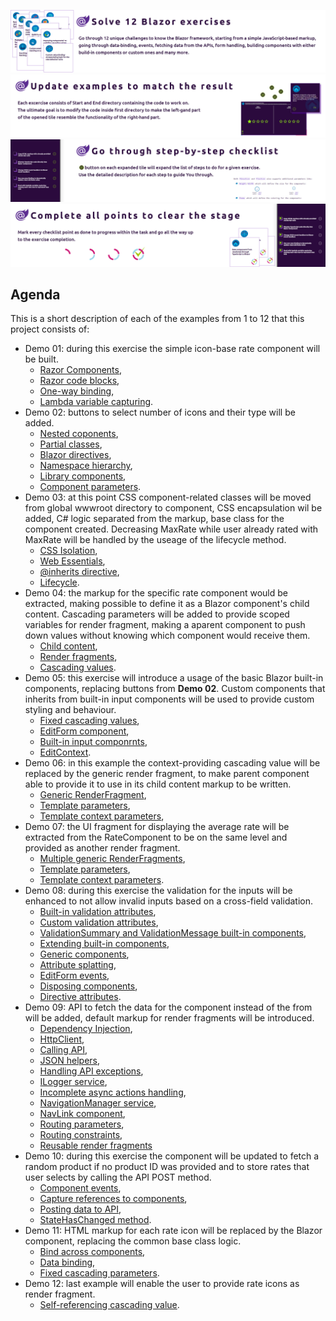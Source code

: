 ![](https://github.com/PWrGitHub194238/Capgemini.NET/blob/master/Blazor/Overview/README/1.png)
![](https://github.com/PWrGitHub194238/Capgemini.NET/blob/master/Blazor/Overview/README/2.png)
![](https://github.com/PWrGitHub194238/Capgemini.NET/blob/master/Blazor/Overview/README/3.png)
![](https://github.com/PWrGitHub194238/Capgemini.NET/blob/master/Blazor/Overview/README/4.png)

## Agenda

This is a short description of each of the examples from 1 to 12 that this project consists of:

- Demo 01: during this exercise the simple icon-base rate component will be built.
  - [Razor Components](https://docs.microsoft.com/en-us/aspnet/core/blazor/components/?view=aspnetcore-5.0),
  - [Razor code blocks](https://docs.microsoft.com/en-us/aspnet/core/mvc/views/razor?view=aspnetcore-5.0#no-locrazor-mark-blocks),
  - [One-way binding](https://blazor-university.com/components/one-way-binding/),
  - [Lambda variable capturing](https://docs.microsoft.com/en-us/dotnet/csharp/language-reference/operators/lambda-expressions#capture-of-outer-variables-and-variable-scope-in-lambda-expressions).
- Demo 02: buttons to select number of icons and their type will be added.
  - [Nested coponents](https://docs.microsoft.com/en-us/aspnet/core/blazor/components/?view=aspnetcore-5.0#use-components),
  - [Partial classes](https://docs.microsoft.com/en-us/aspnet/core/blazor/components/?view=aspnetcore-5.0#partial-class-support),
  - [Blazor directives](https://docs.microsoft.com/en-us/aspnet/core/mvc/views/razor?view=aspnetcore-5.0#using),
  - [Namespace hierarchy](https://docs.microsoft.com/en-us/aspnet/core/blazor/components/?view=aspnetcore-5.0#namespaces),
  - [Library components](https://docs.microsoft.com/en-us/aspnet/core/blazor/components/class-libraries?view=aspnetcore-5.0&tabs=visual-studio#consume-a-library-component),
  - [Component parameters](https://docs.microsoft.com/en-us/aspnet/core/blazor/components/?view=aspnetcore-5.0#component-parameters).
- Demo 03: at this point CSS component-related classes will be moved from global wwwroot directory to component, CSS encapsulation wil be added, C# logic separated from the markup, base class for the component created. Decreasing MaxRate while user already rated with MaxRate will be handled by the useage of the lifecycle method.
  - [CSS Isolation](https://docs.microsoft.com/en-us/aspnet/core/blazor/components/css-isolation?view=aspnetcore-5.0),
  - [Web Essentials](https://marketplace.visualstudio.com/items?itemName=MadsKristensen.WebEssentials2019),
  - [@inherits directive](https://docs.microsoft.com/en-us/aspnet/core/mvc/views/razor?view=aspnetcore-5.0#inherits),
  - [Lifecycle](https://docs.microsoft.com/en-us/aspnet/core/blazor/components/lifecycle?view=aspnetcore-5.0).
- Demo 04: the markup for the specific rate component would be extracted, making possible to define it as a Blazor component's child content. Cascading parameters will be added to provide scoped variables for render fragment, making a aparent component to push down values without knowing which component would receive them.
  - [Child content](https://docs.microsoft.com/en-us/aspnet/core/blazor/components/?view=aspnetcore-5.0#child-content),
  - [Render fragments](https://docs.microsoft.com/en-us/dotnet/api/microsoft.aspnetcore.components.renderfragment?view=aspnetcore-5.0),
  - [Cascading values](https://docs.microsoft.com/en-us/aspnet/core/blazor/components/cascading-values-and-parameters?view=aspnetcore-5.0).
- Demo 05: this exercise will introduce a usage of the basic Blazor built-in components, replacing buttons from **Demo 02**. Custom components that inherits from built-in input components will be used to provide custom styling and behaviour.
  - [Fixed cascading values](https://docs.microsoft.com/en-us/aspnet/core/blazor/webassembly-performance-best-practices?view=aspnetcore-5.0#ensure-cascading-parameters-are-fixed),
  - [EditForm component](https://docs.microsoft.com/en-us/dotnet/api/microsoft.aspnetcore.components.forms.editform?view=aspnetcore-5.0),
  - [Built-in input componrnts](https://docs.microsoft.com/en-us/aspnet/core/blazor/forms-validation?view=aspnetcore-5.0#built-in-forms-components),
  - [EditContext](https://docs.microsoft.com/en-us/dotnet/api/microsoft.aspnetcore.components.forms.editcontext?view=aspnetcore-5.0).
- Demo 06: in this example the context-providing cascading value will be replaced by the generic render fragment, to make parent component able to provide it to use in its child content markup to be written.
  - [Generic RenderFragment](https://docs.microsoft.com/en-us/dotnet/api/microsoft.aspnetcore.components.renderfragment-1?view=aspnetcore-5.0),
  - [Template parameters](https://docs.microsoft.com/en-us/aspnet/core/blazor/components/templated-components?view=aspnetcore-5.0#template-parameters),
  - [Template context parameters](https://docs.microsoft.com/en-us/aspnet/core/blazor/components/templated-components?view=aspnetcore-5.0#template-context-parameters),
- Demo 07: the UI fragment for displaying the average rate will be extracted from the RateComponent to be on the same level and provided as another render fragment.
  - [Multiple generic RenderFragments](https://docs.microsoft.com/en-us/dotnet/api/microsoft.aspnetcore.components.renderfragment-1?view=aspnetcore-5.0),
  - [Template parameters](https://docs.microsoft.com/en-us/aspnet/core/blazor/components/templated-components?view=aspnetcore-5.0#template-parameters),
  - [Template context parameters](https://docs.microsoft.com/en-us/aspnet/core/blazor/components/templated-components?view=aspnetcore-5.0#template-context-parameters).
- Demo 08: during this exercise the validation for the inputs will be enhanced to not allow invalid inputs based on a cross-field validation.
  - [Built-in validation attributes](https://docs.microsoft.com/en-us/aspnet/core/mvc/models/validation?view=aspnetcore-5.0#validation-attributes),
  - [Custom validation attributes](https://docs.microsoft.com/en-us/aspnet/core/blazor/forms-validation?view=aspnetcore-5.0#custom-validation-attributes),
  - [ValidationSummary and ValidationMessage built-in components](https://docs.microsoft.com/en-us/aspnet/core/blazor/forms-validation?view=aspnetcore-5.0#validation-summary-and-validation-message-components),
  - [Extending built-in components](https://docs.microsoft.com/en-us/aspnet/core/blazor/forms-validation?view=aspnetcore-5.0#inputtext-based-on-the-input-even),
  - [Generic components](https://docs.microsoft.com/en-us/aspnet/core/blazor/components/templated-components?view=aspnetcore-5.0#template-parameters),
  - [Attribute splatting](https://docs.microsoft.com/en-us/aspnet/core/blazor/components/?view=aspnetcore-5.0#attribute-splatting-and-arbitrary-parameters),
  - [EditForm events](https://docs.microsoft.com/en-us/dotnet/api/microsoft.aspnetcore.components.forms.editcontext.onfieldchanged?view=aspnetcore-5.0),
  - [Disposing components](https://docs.microsoft.com/en-us/aspnet/core/blazor/components/lifecycle?view=aspnetcore-5.0#component-disposal-with-idisposable),
  - [Directive attributes](https://docs.microsoft.com/en-us/aspnet/core/blazor/components/?view=aspnetcore-5.0#razor-syntax).
- Demo 09: API to fetch the data for the component instead of the from will be added, default markup for render fragments will be introduced.
  - [Dependency Injection](https://docs.microsoft.com/en-us/aspnet/core/blazor/fundamentals/dependency-injection?view=aspnetcore-5.0),
  - [HttpClient](https://docs.microsoft.com/en-us/dotnet/api/system.net.http.httpclient?view=net-5.0),
  - [Calling API](https://docs.microsoft.com/en-us/aspnet/core/blazor/call-web-api?view=aspnetcore-5.0),
  - [JSON helpers](https://docs.microsoft.com/en-us/aspnet/core/blazor/call-web-api?view=aspnetcore-5.0#httpclient-and-json-helpers),
  - [Handling API exceptions](https://docs.microsoft.com/en-us/aspnet/core/blazor/call-web-api?view=aspnetcore-5.0#handle-errors),
  - [ILogger<TValue> service](https://docs.microsoft.com/en-us/aspnet/core/blazor/fundamentals/logging?view=aspnetcore-5.0#log-in-razor-components),
  - [Incomplete async actions handling](https://docs.microsoft.com/en-us/aspnet/core/blazor/components/lifecycle?view=aspnetcore-5.0#handle-incomplete-async-actions-at-render),
  - [NavigationManager service](https://docs.microsoft.com/en-us/dotnet/api/microsoft.aspnetcore.components.navigationmanager?view=aspnetcore-5.0),
  - [NavLink component](https://docs.microsoft.com/en-us/aspnet/core/blazor/fundamentals/routing?view=aspnetcore-5.0#navlink-component),
  - [Routing parameters](https://docs.microsoft.com/en-us/aspnet/core/blazor/fundamentals/routing?view=aspnetcore-5.0#route-parameters),
  - [Routing constraints](https://docs.microsoft.com/en-us/aspnet/core/blazor/fundamentals/routing?view=aspnetcore-5.0#route-constraints),
  - [Reusable render fragments](https://docs.microsoft.com/en-us/aspnet/core/blazor/webassembly-performance-best-practices?view=aspnetcore-5.0#define-reusable-renderfragments-in-code)
- Demo 10: during this exercise the component will be updated to fetch a random product if no product ID was provided and to store rates that user selects by calling the API POST method.
  - [Component events](https://blazor-university.com/components/component-events),
  - [Capture references to components](https://docs.microsoft.com/en-us/aspnet/core/blazor/components/?view=aspnetcore-5.0#capture-references-to-components),
  - [Posting data to API](https://docs.microsoft.com/en-us/dotnet/api/system.net.http.json.httpclientjsonextensions.postasjsonasync?view=net-5.0),
  - [StateHasChanged method](https://docs.microsoft.com/en-us/aspnet/core/blazor/components/lifecycle?view=aspnetcore-5.0#state-changes).
- Demo 11: HTML markup for each rate icon will be replaced by the Blazor component, replacing the common base class logic.
  - [Bind across components](https://docs.microsoft.com/en-us/aspnet/core/blazor/components/data-binding?view=aspnetcore-5.0#bind-across-more-than-two-components),
  - [Data binding](https://docs.microsoft.com/en-us/aspnet/core/blazor/components/data-binding?view=aspnetcore-5.0),
  - [Fixed cascading parameters](https://docs.microsoft.com/en-us/aspnet/core/blazor/webassembly-performance-best-practices?view=aspnetcore-5.0#ensure-cascading-parameters-are-fixed).
- Demo 12: last example will enable the user to provide rate icons as render fragment.
  - [Self-referencing cascading value](https://docs.microsoft.com/en-us/aspnet/core/blazor/components/cascading-values-and-parameters?view=aspnetcore-5.0#tabset-example).
